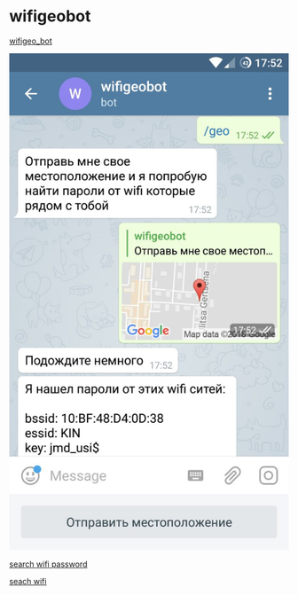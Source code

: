 # wifigeobot

[wifigeo_bot](https://t.me/wifigeo_bot)

![alt text](https://github.com/makcim646/Telegram-wifigeobot/blob/master/photo5377484176728631431.jpg?raw=true "")


[search wifi password](http://3wifi.stascorp.com)

[seach wifi](https://wigle.net)
